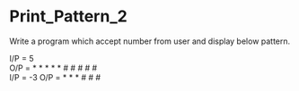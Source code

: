 # Print_Pattern_2

Write a program which accept number from user and display below pattern.

I/P = 5     
O/P =   *   *   *   *   *   #   #   #   #   #     
I/P = -3
O/P =   *   *   *   #   #    #    
